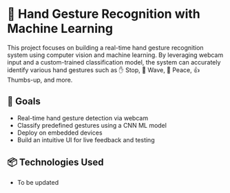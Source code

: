 # 🤖 Hand Gesture Recognition with Machine Learning

This project focuses on building a real-time hand gesture recognition system using computer vision and machine learning. By leveraging webcam input and a custom-trained classification model, the system can accurately identify various hand gestures such as ✋ Stop, 👋 Wave, 🤞 Peace, 👍 Thumbs-up, and more.

## 🚀 Goals

- Real-time hand gesture detection via webcam
- Classify predefined gestures using a CNN ML model
- Deploy on embedded devices 
- Build an intuitive UI for live feedback and testing

## 📦 Technologies Used

- To be updated
